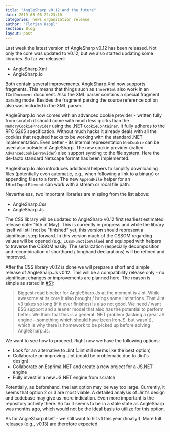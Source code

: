 ```yaml
---
title: "AngleSharp v0.12 and the future"
date: 2019-05-06 22:23:10
categories: news organization release
author: "Florian Rappl"
section: Blog
layout: post
---
```

Last week the latest version of AngleSharp v0.12 has been released. Not only the core was updated to v0.12, but we also started updating some libraries. So far we released:

- AngleSharp.Xml
- AngleSharp.Io

Both contain several improvements. AngleSharp.Xml now supports fragments. This means that things such as `InnerHtml` also work in an `IXmlDocument` document. Also the XML parser contains a special fragment parsing mode. Besides the fragment parsing the source reference option also was included in the XML parser.

AngleSharp.Io now comes with an advanced cookie provider - written fully from scratch it should come with much less quirks than the `MemoryCookieProvider` using the .NET `CookieContainer`. It fully adheres to the RFC 6265 specification. Without much hacks it already deals with all the cookies that required hacks to be working with the standard .NET implementation. Even better - its internal representation `WebCookie` can be used also outside of AngleSharp. The new cookie provider (called `AdvancedCookieProvider`) also support syncing to the file system. Here the de-facto standard Netscape format has been implemented.

AngleSharp.Io also introduces additional helpers to simplify downloading files (potentially even automatic, e.g., when following a link to a binary) or appending files to a form. The new `AppendFile` helper for an `IHtmlInputElement` can work with a stream or local file path.

Nevertheless, two important libraries are missing from the list above:

- AngleSharp.Css
- AngleSharp.Js

The CSS library will be updated to AngleSharp v0.12 first (earliest estimated release date: 15th of May). This is currently in progress and while the library itself will still not be "finished" yet, this version should represent a significant step forward. In this version much of the CSSOM regarding values will be opened (e.g., `ICssFunctionValue`) and equipped with helpers to traverse the CSSOM easily. The serialization (especially decomposition and recombination of shorthand / longhand declarations) will be refined and improved.

After the CSS library v0.12 is done we will prepare a short and simple release of AngleSharp.Js v0.12. This will be a compatibility release only - no significant changes or improvements are planned here. The reason is simple as stated in [#51](https://github.com/AngleSharp/AngleSharp.Js/issues/51):

> Biggest road blocker for AngleSharp.Js at the moment is Jint. While awesome at its core it also brought / brings some limitations. That Jint v3 takes so long (if it ever finishes) is also not good. We need / want ES6 support and a leaner model that also has the potential to perform better. We think that this is a general .NET problem (lacking a great JS engine - something which should have been IronJS, but wasn't), which is why there is homework to be picked up before solving AngleSharp.Js.

We want to see how to proceed. Right now we have the following options:

- Look for an alternative to Jint (Jint still seems like the best option)
- Collaborate on improving Jint (could be problematic due to Jint's design)
- Collaborate on Esprima.NET and create a new project for a JS.NET engine
- Fully invest in a new JS.NET engine from scratch

Potentially, as beforehand, the last option may be way too large. Currently, it seems that option 2 or 3 are most viable. A detailed analysis of Jint's design and codebase may give us more indication. Even more important is the repository activity there. So far it seems to be in a stale state as AngleSharp was months ago, which would not be the ideal basis to utilize for this option.

As for AngleSharp itself - we still want to hit v1 this year (finally!). More full releases (e.g., v0.13) are therefore expected.
